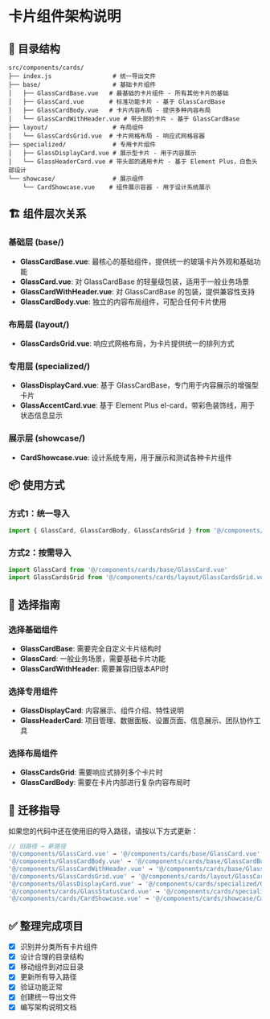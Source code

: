 # 卡片组件架构说明

## 📁 目录结构

```
src/components/cards/
├── index.js                 # 统一导出文件
├── base/                    # 基础卡片组件
│   ├── GlassCardBase.vue   # 最基础的卡片组件 - 所有其他卡片的基础
│   ├── GlassCard.vue       # 标准功能卡片 - 基于 GlassCardBase
│   ├── GlassCardBody.vue   # 卡片内容布局 - 提供多种内容布局
│   └── GlassCardWithHeader.vue # 带头部的卡片 - 基于 GlassCardBase
├── layout/                  # 布局组件
│   └── GlassCardsGrid.vue  # 卡片网格布局 - 响应式网格容器
├── specialized/             # 专用卡片组件
│   ├── GlassDisplayCard.vue # 展示型卡片 - 用于内容展示
│   └── GlassHeaderCard.vue # 带头部的通用卡片 - 基于 Element Plus，白色头部设计
└── showcase/                # 展示组件
    └── CardShowcase.vue    # 组件展示容器 - 用于设计系统展示
```

## 🏗️ 组件层次关系

### 基础层 (base/)

- **GlassCardBase.vue**: 最核心的基础组件，提供统一的玻璃卡片外观和基础功能
- **GlassCard.vue**: 对 GlassCardBase 的轻量级包装，适用于一般业务场景
- **GlassCardWithHeader.vue**: 对 GlassCardBase 的包装，提供兼容性支持
- **GlassCardBody.vue**: 独立的内容布局组件，可配合任何卡片使用

### 布局层 (layout/)

- **GlassCardsGrid.vue**: 响应式网格布局，为卡片提供统一的排列方式

### 专用层 (specialized/)

- **GlassDisplayCard.vue**: 基于 GlassCardBase，专门用于内容展示的增强型卡片
- **GlassAccentCard.vue**: 基于 Element Plus el-card，带彩色装饰线，用于状态信息显示

### 展示层 (showcase/)

- **CardShowcase.vue**: 设计系统专用，用于展示和测试各种卡片组件

## 📦 使用方式

### 方式1：统一导入

```javascript
import { GlassCard, GlassCardBody, GlassCardsGrid } from '@/components/cards'
```

### 方式2：按需导入

```javascript
import GlassCard from '@/components/cards/base/GlassCard.vue'
import GlassCardsGrid from '@/components/cards/layout/GlassCardsGrid.vue'
```

## 🎯 选择指南

### 选择基础组件

- **GlassCardBase**: 需要完全自定义卡片结构时
- **GlassCard**: 一般业务场景，需要基础卡片功能
- **GlassCardWithHeader**: 需要兼容旧版本API时

### 选择专用组件

- **GlassDisplayCard**: 内容展示、组件介绍、特性说明
- **GlassHeaderCard**: 项目管理、数据面板、设置页面、信息展示、团队协作工具

### 选择布局组件

- **GlassCardsGrid**: 需要响应式排列多个卡片时
- **GlassCardBody**: 需要在卡片内部进行复杂内容布局时

## 🔄 迁移指导

如果您的代码中还在使用旧的导入路径，请按以下方式更新：

```javascript
// 旧路径 → 新路径
'@/components/GlassCard.vue' → '@/components/cards/base/GlassCard.vue'
'@/components/GlassCardBody.vue' → '@/components/cards/base/GlassCardBody.vue'
'@/components/GlassCardWithHeader.vue' → '@/components/cards/base/GlassCardWithHeader.vue'
'@/components/GlassCardsGrid.vue' → '@/components/cards/layout/GlassCardsGrid.vue'
'@/components/GlassDisplayCard.vue' → '@/components/cards/specialized/GlassDisplayCard.vue'
'@/components/cards/GlassStatusCard.vue' → '@/components/cards/specialized/GlassHeaderCard.vue'
'@/components/cards/CardShowcase.vue' → '@/components/cards/showcase/CardShowcase.vue'
```

## ✅ 整理完成项目

- [x] 识别并分类所有卡片组件
- [x] 设计合理的目录结构
- [x] 移动组件到对应目录
- [x] 更新所有导入路径
- [x] 验证功能正常
- [x] 创建统一导出文件
- [x] 编写架构说明文档
